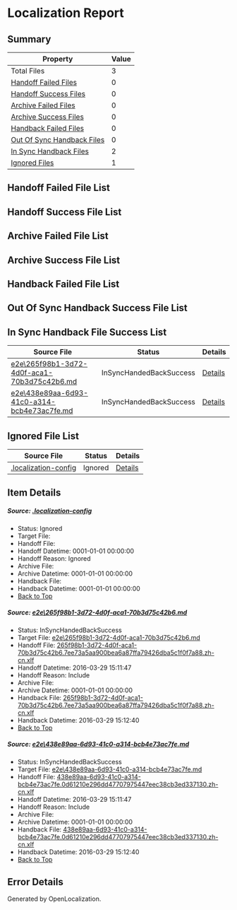 # <a name='report-top'></a> Localization Report

## Summary
 Property | Value 
 -------- | ----- 
 Total Files | 3
[ Handoff Failed Files ](#handoff-failed-list)| 0
[ Handoff Success Files ](#handoff-success-list)| 0
[ Archive Failed Files ](#archive-failed-list)| 0
[ Archive Success Files ](#archive-success-list)| 0
[ Handback Failed Files ](#handback-failed-list)| 0
[ Out Of Sync Handback Files ](#outofsync-handback-success-list)| 0
[ In Sync Handback Files ](#insync-handback-success-list)| 2
[ Ignored Files ](#ignored-list)| 1

## <a name='handoff-failed-list'></a> Handoff Failed File List

## <a name='handoff-success-list'></a> Handoff Success File List

## <a name='archive-failed-list'></a> Archive Failed File List

## <a name='archive-success-list'></a> Archive Success File List

## <a name='handback-failed-list'></a> Handback Failed File List

## <a name='outofsync-handback-success-list'></a> Out Of Sync Handback Success File List

## <a name='insync-handback-success-list'></a> In Sync Handback File Success List
 Source File | Status | Details 
 ----------- | ------ | ------- 
 [e2e\265f98b1-3d72-4d0f-aca1-70b3d75c42b6.md](https://github.com/OpenLocalizationTest/oltest/blob/8d0510ce0aa97ae1ba2927fafc4cb7d1b890e02f/e2e/265f98b1-3d72-4d0f-aca1-70b3d75c42b6.md) | InSyncHandedBackSuccess | [Details](#cd283782d911bd4839f79a5b68a2b2a1add743321)
 [e2e\438e89aa-6d93-41c0-a314-bcb4e73ac7fe.md](https://github.com/OpenLocalizationTest/oltest/blob/8d0510ce0aa97ae1ba2927fafc4cb7d1b890e02f/e2e/438e89aa-6d93-41c0-a314-bcb4e73ac7fe.md) | InSyncHandedBackSuccess | [Details](#74334a8574522bbdae0c95113021d3d0fefcd7022)

## <a name='ignored-list'></a> Ignored File List
 Source File | Status | Details 
 ----------- | ------ | ------- 
 [.localization-config](https://github.com/OpenLocalizationTest/oltest/blob/8d0510ce0aa97ae1ba2927fafc4cb7d1b890e02f/.localization-config) | Ignored | [Details](#66aca4b1c2f43b14ec41e0e427345df94af1d5e10)

## Item Details
##### <a name='66aca4b1c2f43b14ec41e0e427345df94af1d5e10'></a> Source: [.localization-config](https://github.com/OpenLocalizationTest/oltest/blob/8d0510ce0aa97ae1ba2927fafc4cb7d1b890e02f/.localization-config)
* Status: Ignored
* Target File: 
* Handoff File: 
* Handoff Datetime: 0001-01-01 00:00:00
* Handoff Reason: Ignored
* Archive File: 
* Archive Datetime: 0001-01-01 00:00:00
* Handback File: 
* Handback Datetime: 0001-01-01 00:00:00
* [Back to Top](#report-top)

##### <a name='cd283782d911bd4839f79a5b68a2b2a1add743321'></a> Source: [e2e\265f98b1-3d72-4d0f-aca1-70b3d75c42b6.md](https://github.com/OpenLocalizationTest/oltest/blob/8d0510ce0aa97ae1ba2927fafc4cb7d1b890e02f/e2e/265f98b1-3d72-4d0f-aca1-70b3d75c42b6.md)
* Status: InSyncHandedBackSuccess
* Target File: [e2e\265f98b1-3d72-4d0f-aca1-70b3d75c42b6.md](https://github.com/OpenLocalizationTestOrg/oltest.zh-cn/blob/b788c77d61ba166d8cf954cd77c9c45402b567d4/e2e/265f98b1-3d72-4d0f-aca1-70b3d75c42b6.md)
* Handoff File: [265f98b1-3d72-4d0f-aca1-70b3d75c42b6.7ee73a5aa900bea6a87ffa79426dba5c1f0f7a88.zh-cn.xlf](https://github.com/OpenLocalizationTestOrg/olhandoff-e2e/blob/aa71a60a4bd4c5e0df3307252d71b5125a5621fb/ol-handoff/OpenLocalizationTestOrg/oltest.zh-cn/ci/ht/265f98b1-3d72-4d0f-aca1-70b3d75c42b6.7ee73a5aa900bea6a87ffa79426dba5c1f0f7a88.zh-cn.xlf)
* Handoff Datetime: 2016-03-29 15:11:47
* Handoff Reason: Include
* Archive File: 
* Archive Datetime: 0001-01-01 00:00:00
* Handback File: [265f98b1-3d72-4d0f-aca1-70b3d75c42b6.7ee73a5aa900bea6a87ffa79426dba5c1f0f7a88.zh-cn.xlf](https://github.com/OpenLocalizationTestOrg/olhandback-e2e/blob/c6adf2aa907bb2489623cf52ca441f343d1f08c5/ol-handback/OpenLocalizationTestOrg/oltest.zh-cn/ci/ht/265f98b1-3d72-4d0f-aca1-70b3d75c42b6.7ee73a5aa900bea6a87ffa79426dba5c1f0f7a88.zh-cn.xlf)
* Handback Datetime: 2016-03-29 15:12:40
* [Back to Top](#report-top)

##### <a name='74334a8574522bbdae0c95113021d3d0fefcd7022'></a> Source: [e2e\438e89aa-6d93-41c0-a314-bcb4e73ac7fe.md](https://github.com/OpenLocalizationTest/oltest/blob/8d0510ce0aa97ae1ba2927fafc4cb7d1b890e02f/e2e/438e89aa-6d93-41c0-a314-bcb4e73ac7fe.md)
* Status: InSyncHandedBackSuccess
* Target File: [e2e\438e89aa-6d93-41c0-a314-bcb4e73ac7fe.md](https://github.com/OpenLocalizationTestOrg/oltest.zh-cn/blob/b788c77d61ba166d8cf954cd77c9c45402b567d4/e2e/438e89aa-6d93-41c0-a314-bcb4e73ac7fe.md)
* Handoff File: [438e89aa-6d93-41c0-a314-bcb4e73ac7fe.0d61210e296dd47707975447eec38cb3ed337130.zh-cn.xlf](https://github.com/OpenLocalizationTestOrg/olhandoff-e2e/blob/aa71a60a4bd4c5e0df3307252d71b5125a5621fb/ol-handoff/OpenLocalizationTestOrg/oltest.zh-cn/ci/ht/438e89aa-6d93-41c0-a314-bcb4e73ac7fe.0d61210e296dd47707975447eec38cb3ed337130.zh-cn.xlf)
* Handoff Datetime: 2016-03-29 15:11:47
* Handoff Reason: Include
* Archive File: 
* Archive Datetime: 0001-01-01 00:00:00
* Handback File: [438e89aa-6d93-41c0-a314-bcb4e73ac7fe.0d61210e296dd47707975447eec38cb3ed337130.zh-cn.xlf](https://github.com/OpenLocalizationTestOrg/olhandback-e2e/blob/c6adf2aa907bb2489623cf52ca441f343d1f08c5/ol-handback/OpenLocalizationTestOrg/oltest.zh-cn/ci/ht/438e89aa-6d93-41c0-a314-bcb4e73ac7fe.0d61210e296dd47707975447eec38cb3ed337130.zh-cn.xlf)
* Handback Datetime: 2016-03-29 15:12:40
* [Back to Top](#report-top)


## Error Details

Generated by OpenLocalization.
